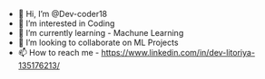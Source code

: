 - 👋 Hi, I’m @Dev-coder18
- 👀 I’m interested in Coding
- 🌱 I’m currently learning - Machune Learning
- 💞️ I’m looking to collaborate on ML Projects
- 📫 How to reach me - https://www.linkedin.com/in/dev-litoriya-135176213/


<!---
Dev-coder18/Dev-coder18 is a ✨ special ✨ repository because its `README.md` (this file) appears on your GitHub profile.
You can click the Preview link to take a look at your changes.
--->
